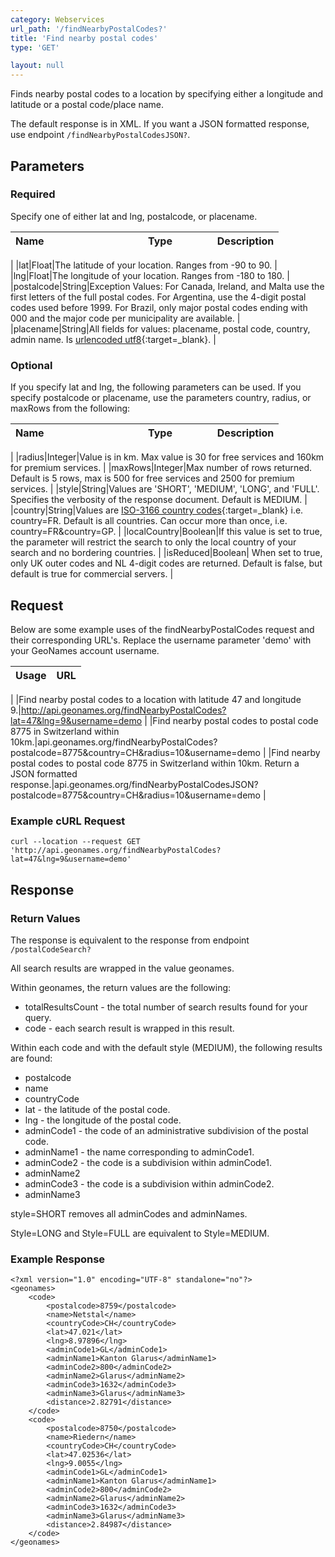 ```yaml
---
category: Webservices
url_path: '/findNearbyPostalCodes?'
title: 'Find nearby postal codes'
type: 'GET'

layout: null
---
```


Finds nearby postal codes to a location by specifying either a longitude and latitude or a postal code/place name.

The default response is in XML. If you want a JSON formatted response, use endpoint `/findNearbyPostalCodesJSON?`.

## Parameters

### Required
Specify one of either lat and lng, postalcode, or placename.


|Name&nbsp;&nbsp;&nbsp;&nbsp;&nbsp;&nbsp;&nbsp;&nbsp;&nbsp;&nbsp;&nbsp;&nbsp;&nbsp;&nbsp;&nbsp;&nbsp;&nbsp;&nbsp;&nbsp;&nbsp;&nbsp;&nbsp;&nbsp;&nbsp;&nbsp;&nbsp;&nbsp;&nbsp;&nbsp;&nbsp;&nbsp;&nbsp;&nbsp;&nbsp;&nbsp;|Type&nbsp;&nbsp;&nbsp;&nbsp;&nbsp;&nbsp;&nbsp;&nbsp;&nbsp;&nbsp;&nbsp;&nbsp;&nbsp;|Description 
| :----- | :---------- | :----------- 
|
|lat|Float|The latitude of your location. Ranges from -90 to 90.
|
|lng|Float|The longitude of your location. Ranges from -180 to 180.
|
|postalcode|String|Exception Values: For Canada, Ireland, and Malta use the first letters of the full postal codes. For Argentina, use the 4-digit postal codes used before 1999. For Brazil, only major postal codes ending with 000 and the major code per municipality are available.
|
|placename|String|All fields for values: placename, postal code, country, admin name. Is [urlencoded utf8](https://forum.geonames.org/gforum/posts/list/8.page){:target=_blank}.
|

### Optional

If you specify lat and lng, the following parameters can be used. If you specify postalcode or placename, use the parameters country, radius, or maxRows from the following:

|Name&nbsp;&nbsp;&nbsp;&nbsp;&nbsp;&nbsp;&nbsp;&nbsp;&nbsp;&nbsp;&nbsp;&nbsp;&nbsp;&nbsp;&nbsp;&nbsp;&nbsp;&nbsp;&nbsp;&nbsp;&nbsp;&nbsp;&nbsp;&nbsp;&nbsp;&nbsp;&nbsp;&nbsp;&nbsp;&nbsp;&nbsp;&nbsp;&nbsp;&nbsp;&nbsp;|Type&nbsp;&nbsp;&nbsp;&nbsp;&nbsp;&nbsp;&nbsp;&nbsp;&nbsp;&nbsp;&nbsp;&nbsp;&nbsp;|Description 
| :----- | :---------- | :----------- 
|
|radius|Integer|Value is in km. Max value is 30 for free services and 160km for premium services.
|
|maxRows|Integer|Max number of rows returned. Default is 5 rows, max is 500 for free services and 2500 for premium services.
|
|style|String|Values are 'SHORT', 'MEDIUM', 'LONG', and 'FULL'. Specifies the verbosity of the response document. Default is MEDIUM.
|
|country|String|Values are [ISO-3166 country codes](https://en.wikipedia.org/wiki/List_of_ISO_3166_country_codes){:target=_blank} i.e. country=FR. Default is all countries. Can occur more than once, i.e. country=FR&country=GP.
|
|localCountry|Boolean|If this value is set to true, the parameter will restrict the search to only the local country of your search and no bordering countries.
|
|isReduced|Boolean| When set to true, only UK outer codes and NL 4-digit codes are returned. Default is false, but default is true for commercial servers.
|

## Request

Below are some example uses of the findNearbyPostalCodes request and their corresponding URL's. Replace the username parameter 'demo' with your GeoNames account username.

|Usage|URL|
|:-----|:----
|
|Find nearby postal codes to a location with latitude 47 and longitude 9.|http://api.geonames.org/findNearbyPostalCodes?lat=47&lng=9&username=demo
|
|Find nearby postal codes to postal code 8775 in Switzerland within 10km.|api.geonames.org/findNearbyPostalCodes?postalcode=8775&country=CH&radius=10&username=demo
|
|Find nearby postal codes to postal code 8775 in Switzerland within 10km. Return a JSON formatted response.|api.geonames.org/findNearbyPostalCodesJSON?postalcode=8775&country=CH&radius=10&username=demo
|

### Example cURL Request
```
curl --location --request GET 'http://api.geonames.org/findNearbyPostalCodes?lat=47&lng=9&username=demo'
```

## Response

### Return Values

The response is equivalent to the response from endpoint `/postalCodeSearch?`

All search results are wrapped in the value geonames.

Within geonames, the return values are the following:
* totalResultsCount - the total number of search results found for your query.
* code - each search result is wrapped in this result.

Within each code and with the default style (MEDIUM), the following results are found:
* postalcode
* name
* countryCode
* lat - the latitude of the postal code.
* lng - the longitude of the postal code.
* adminCode1 - the code of an administrative subdivision of the postal code.
* adminName1 - the name corresponding to adminCode1.
* adminCode2 - the code is a subdivision within adminCode1.
* adminName2
* adminCode3 - the code is a subdivision within adminCode2.
* adminName3 

style=SHORT removes all adminCodes and adminNames.

Style=LONG and Style=FULL are equivalent to Style=MEDIUM.

### Example Response
```
<?xml version="1.0" encoding="UTF-8" standalone="no"?>
<geonames>
    <code>
        <postalcode>8759</postalcode>
        <name>Netstal</name>
        <countryCode>CH</countryCode>
        <lat>47.021</lat>
        <lng>8.97896</lng>
        <adminCode1>GL</adminCode1>
        <adminName1>Kanton Glarus</adminName1>
        <adminCode2>800</adminCode2>
        <adminName2>Glarus</adminName2>
        <adminCode3>1632</adminCode3>
        <adminName3>Glarus</adminName3>
        <distance>2.82791</distance>
    </code>
    <code>
        <postalcode>8750</postalcode>
        <name>Riedern</name>
        <countryCode>CH</countryCode>
        <lat>47.02536</lat>
        <lng>9.0055</lng>
        <adminCode1>GL</adminCode1>
        <adminName1>Kanton Glarus</adminName1>
        <adminCode2>800</adminCode2>
        <adminName2>Glarus</adminName2>
        <adminCode3>1632</adminCode3>
        <adminName3>Glarus</adminName3>
        <distance>2.84987</distance>
    </code>
</geonames>
```


